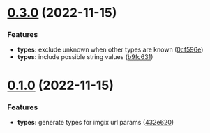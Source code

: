 # [0.3.0](https://github.com/JamieMason/typescript-imgix-url-params/compare/0.1.0...0.3.0) (2022-11-15)


### Features

* **types:** exclude unknown when other types are known ([0cf596e](https://github.com/JamieMason/typescript-imgix-url-params/commit/0cf596ecf5186ccb06340fb71e6440f8afde3c95))
* **types:** include possible string values ([b9fc631](https://github.com/JamieMason/typescript-imgix-url-params/commit/b9fc631807a6dab79d52103220dd5a6d008f1f57))



# [0.1.0](https://github.com/JamieMason/typescript-imgix-url-params/compare/432e62090b700ce305e220a7e8030c7daf024af8...0.1.0) (2022-11-15)


### Features

* **types:** generate types for imgix url params ([432e620](https://github.com/JamieMason/typescript-imgix-url-params/commit/432e62090b700ce305e220a7e8030c7daf024af8))



